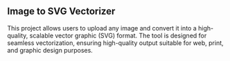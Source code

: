 ## Image to SVG Vectorizer

This project allows users to upload any image and convert it into a high-quality, scalable vector graphic (SVG) format. The tool is designed for seamless vectorization, ensuring high-quality output suitable for web, print, and graphic design purposes.
